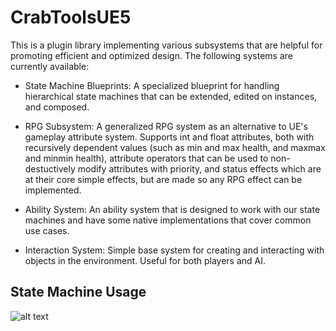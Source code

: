# CrabToolsUE5
This is a plugin library implementing various subsystems that are helpful for promoting
efficient and optimized design. The following systems are currently available:

- State Machine Blueprints: A specialized blueprint for handling hierarchical state machines that can be extended, edited on instances, and composed.

- RPG Subsystem: A generalized RPG system as an alternative to UE's gameplay attribute system. Supports int and float attributes, both with recursively dependent values (such as min and max health, and maxmax and minmin health), attribute operators that can be used to non-destuctively modify attributes with priority, and status effects which are at their core simple effects, but are made so any RPG effect can be implemented.

- Ability System: An ability system that is designed to work with our state machines and have some native implementations that cover common use cases.


- Interaction System: Simple base system for creating and interacting with objects in the environment. Useful for both players and AI.

## State Machine Usage
![alt text](https://raw.githubusercontent.com/RuinDelvers/CrabToolsUE5/refs/heads/main/SampleImages/StateMachineSample.PNG)
